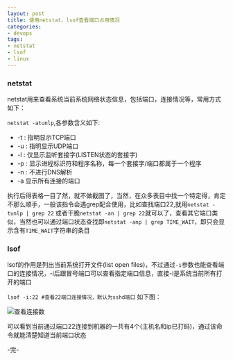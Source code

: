 ```yaml
---
layout: post
title: 使用netstat、lsof查看端口占用情况
categories:
- devops
tags:
- netstat
- lsof
- linux
---
```


### netstat
netstat用来查看系统当前系统网络状态信息，包括端口，连接情况等，常用方式如下：

`netstat -atunlp`,各参数含义如下:

+	-t : 指明显示TCP端口  
+	-u : 指明显示UDP端口
+	-l : 仅显示监听套接字(LISTEN状态的套接字)
+	-p : 显示进程标识符和程序名称，每一个套接字/端口都属于一个程序
+	-n : 不进行DNS解析
+	-a 显示所有连接的端口

执行后得表格一目了然，就不做截图了，当然，在众多表目中找一个特定得，肯定不那么顺手，一般该指令会遇grep配合使用，比如查找端口22,就用`netstat -tunlp | grep 22` 或者干脆`netstat -an | grep 22`就可以了，查看其它端口类似，当然也可以通过端口状态查找即`netstat -anp | grep TIME_WAIT`，即只会显示含有`TIME_WAIT`字符串的条目
	
### lsof
lsof的作用是列出当前系统打开文件(list open files)，不过通过`-i`参数也能查看端口的连接情况，-i后跟冒号端口可以查看指定端口信息，直接-i是系统当前所有打开的端口

`lsof -i:22 #查看22端口连接情况，默认为sshd端口`  如下图：

![查看连接数]({{site.IMG_PATH}}/2015-03-02-00.png)

可以看到当前通过端口22连接到机器的一共有4个(主机名和ip已打码)，通过该命令就能清楚知道当前端口状态


-完-